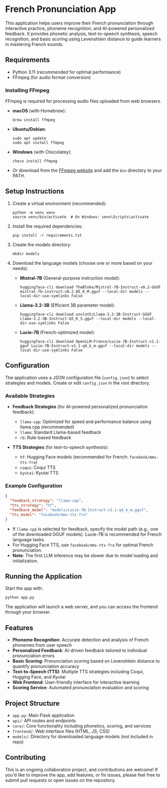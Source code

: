 # French Pronunciation App

This application helps users improve their French pronunciation through interactive practice, phoneme recognition, and AI-powered personalized feedback. It provides phonetic analysis, text-to-speech synthesis, speech recognition, and basic scoring using Levenshtein distance to guide learners in mastering French sounds.

## Requirements

- Python 3.11 (recommended for optimal performance)
- FFmpeg (for audio format conversion)

### Installing FFmpeg

FFmpeg is required for processing audio files uploaded from web browsers.

- **macOS** (with Homebrew):
  ```
  brew install ffmpeg
  ```

- **Ubuntu/Debian**:
  ```
  sudo apt update
  sudo apt install ffmpeg
  ```

- **Windows** (with Chocolatey):
  ```
  choco install ffmpeg
  ```

- Or download from the [FFmpeg website](https://ffmpeg.org/download.html) and add the `bin` directory to your PATH.

## Setup Instructions

1. Create a virtual environment (recommended):
   ```
   python -m venv venv
   source venv/bin/activate  # On Windows: venv\Scripts\activate
   ```

2. Install the required dependencies:
   ```
   pip install -r requirements.txt
   ```

3. Create the models directory:
   ```
   mkdir models
   ```

4. Download the language models (choose one or more based on your needs):
   - **Mistral-7B** (General-purpose instruction model):
     ```
     huggingface-cli download TheBloke/Mistral-7B-Instruct-v0.2-GGUF mistral-7b-instruct-v0.2.Q5_K_M.gguf --local-dir models --local-dir-use-symlinks False
     ```
   - **Llama-3.2-3B** (Efficient 3B parameter model):
     ```
     huggingface-cli download unsloth/Llama-3.2-3B-Instruct-GGUF Llama-3.2-3B-Instruct-Q5_K_S.gguf --local-dir models --local-dir-use-symlinks False
     ```
   - **Lucie-7B** (French-optimized model):
     ```
     huggingface-cli download OpenLLM-France/Lucie-7B-Instruct-v1.1-gguf Lucie-7B-Instruct-v1.1-q4_k_m.gguf --local-dir models --local-dir-use-symlinks False
     ```

## Configuration

The application uses a JSON configuration file (`config.json`) to select strategies and models. Create or edit `config.json` in the root directory.

### Available Strategies

- **Feedback Strategies** (for AI-powered personalized pronunciation feedback):
  - `llama-cpp`: Optimized for speed and performance balance using llama.cpp (recommended)
  - `llama`: Standard Llama-based feedback
  - `rb`: Rule-based feedback

- **TTS Strategies** (for text-to-speech synthesis):
  - `hf`: Hugging Face models (recommended for French: `facebook/mms-tts-fra`)
  - `coqui`: Coqui TTS
  - `kyutai`: Kyutai TTS

### Example Configuration

```json
{
  "feedback_strategy": "llama-cpp",
  "tts_strategy": "hf",
  "feedback_model": "models/Lucie-7B-Instruct-v1.1-q4_k_m.gguf",
  "tts_model": "facebook/mms-tts-fra"
}
```

- If `llama-cpp` is selected for feedback, specify the model path (e.g., one of the downloaded GGUF models). Lucie-7B is recommended for French language tasks.
- For Hugging Face TTS, use `facebook/mms-tts-fra` for optimal French pronunciation.
- **Note**: The first LLM inference may be slower due to model loading and initialization.

## Running the Application

Start the app with:
```
python app.py
```

The application will launch a web server, and you can access the frontend through your browser.

## Features

- **Phoneme Recognition**: Accurate detection and analysis of French phonemes from user speech
- **Personalized Feedback**: AI-driven feedback tailored to individual pronunciation errors
- **Basic Scoring**: Pronunciation scoring based on Levenshtein distance to quantify pronunciation accuracy
- **Text-to-Speech (TTS)**: Multiple TTS strategies including Coqui, Hugging Face, and Kyutai
- **Web Frontend**: User-friendly interface for interactive learning
- **Scoring Service**: Automated pronunciation evaluation and scoring

## Project Structure

- `app.py`: Main Flask application
- `api/`: API routes and endpoints
- `core/`: Core functionality including phonetics, scoring, and services
- `frontend/`: Web interface files (HTML, JS, CSS)
- `models/`: Directory for downloaded language models (not included in repo)

## Contributing

This is an ongoing collaboration project, and contributions are welcome! If you'd like to improve the app, add features, or fix issues, please feel free to submit pull requests or open issues on the repository.
